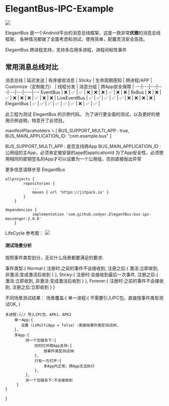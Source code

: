 # ElegantBus-IPC-Example
[![](https://jitpack.io/v/codyer/ElegantBus.svg)](https://jitpack.io/#codyer/ElegantBus)


ElegantBus 是一个Android平台的消息总线框架，这是一款非常**优雅**的消息总线框架。
各种情况都做了全面考虑和测试，使用简单，配置灵活安全高效。

ElegantBus 跨进程支持，支持多应用多进程，进程间粘性事件

## 常用消息总线对比

消息总线 | 延迟发送 | 有序接收消息 | Sticky | 生命周期感知 | 跨进程/APP | Customize（定制能力） | 线程分发 | 消息分组 | 跨App安全保障 |
---|---|---|---|---|---|----|---
EventBus | :x: | :white_check_mark: | :white_check_mark: | :x: | :x: | :x: | :white_check_mark: | :x: | :x: |
RxBus | :x: | :x: | :white_check_mark: | :x: | :x: | :x: | :white_check_mark: | :x: | :x: |
LiveEventBus | :white_check_mark: | :white_check_mark: | :white_check_mark: | :white_check_mark: | :white_check_mark: | :x: | :x: | :x:  | :x: |
ElegantBus | :white_check_mark: | :white_check_mark: | :white_check_mark: | :white_check_mark: | :white_check_mark: | :white_check_mark: | :x: | :white_check_mark:  | :white_check_mark: |

此工程为测试 ElegantBus 的示例代码。
为了进行更全面的测试，以及更好的使用示例说明，特意开了此项目。

manifestPlaceholders = [
                    BUS_SUPPORT_MULTI_APP  : true,
                    BUS_MAIN_APPLICATION_ID: "com.example.bus"
            ]

BUS_SUPPORT_MULTI_APP : 是否支持跨App
BUS_MAIN_APPLICATION_ID : 公用组的主App，必须肯定被安装的app的applicationId
为了App安全性，必须使用相同的密钥签名的App才可以设置为一个公用组，否则直接抛出异常


更多信息请移步至 ElegantBus
```
allprojects {
		repositories {
			...
			maven { url 'https://jitpack.io' }
		}
	}
```
```
dependencies {
	        implementation 'com.github.codyer.ElegantBus:bus-ipc-messenger:2.0.0'
	}
```

LifeCycle 参考图：
![](https://tva1.sinaimg.cn/large/007S8ZIlgy1gfxmophq4dj315r0g7jt7.jpg)
#### 测试场景分析

按照事件类型划分，无论什么场景都要满足的要求:

事件类型:{
     Normal:{
        注册时:之前的事件不会接收到,
        注册之后:{
            激活:立即收到,
            非激活:变成激活后收到
        }
     },
     Sticky:{
        注册时:会接收到最后一次事件,
        注册之后:{
            激活:立即收到,
            非激活:变成激活后收到
        }
     },
     Forever:{
        注册时:之前的事件不会接收到,
        注册之后:立即收到
     }
}

不同场景测试结果：
场景覆盖:{
    单一进程:{
        不需要引入IPC包，直接按事件类型测试OK,
    }

    多进程:{// 导入IPC包，APK1、APK2
        单一App:{
           设置（isMultiApp = false）:直接按事件类型测试OK,
        },
        多App:{
             同一个包服务下:{
                 同时打开跨App支持:{
                     按事件类型测试OK
                 },
                 只有一方打开:{
                     本App内正常，跨App无法执行
                 },
             },
             非一个包服务下:不会接收到
         }
    }
}

